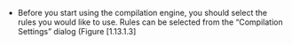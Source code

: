 

-   Before you start using the compilation engine, you should select the
    rules you would like to use. Rules can be selected from the
    &ldquo;Compilation Settings&rdquo; dialog (Figure&nbsp;[1.13.1.3]